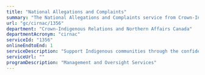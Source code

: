 ```yaml
---
title: "National Allegations and Complaints"
summary: "The National Allegations and Complaints service from Crown-Indigenous Relations and Northern Affairs Canada is available end-to-end online, according to the GC Service Inventory."
url: "gc/cirnac/1356"
department: "Crown-Indigenous Relations and Northern Affairs Canada"
departmentAcronym: "cirnac"
serviceId: "1356"
onlineEndtoEnd: 1
serviceDescription: "Support Indigenous communities through the confidential, professional and timely intake, triage and analysis of various complaints received as well as the assessment of allegations related to the misuse of Departmental funds."
serviceUrl: ""
programDescription: "Management and Oversight Services"
---
```

